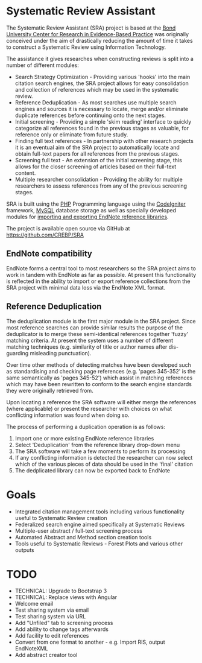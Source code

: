 Systematic Review Assistant
===========================
The Systematic Review Assistant (SRA) project is based at the [Bond University Center for Research in Evidence-Based Practice](http://crebp.net.au) was originally conceived under the aim of drastically reducing the amount of time it takes to construct a Systematic Review using Information Technology.

The assistance it gives researches when constructing reviews is split into a number of different modules:

* Search Strategy Optimization - Providing various 'hooks' into the main citation search engines, the SRA project allows for easy consolidation and collection of references which may be used in the systematic review.
* Reference Deduplication - As most searches use multiple search engines and sources it is necessary to locate, merge and/or eliminate duplicate references before continuing onto the next stages.
* Initial screening - Providing a simple 'skim reading' interface to quickly categorize all references found in the previous stages as valuable, for reference only or eliminate from future study.
* Finding full text references - In partnership with other research projects it is an eventual aim of the SRA project to automatically locate and obtain full-text papers for all references from the previous stages.
* Screening full text - An extension of the initial screening stage, this allows for the closer screening of articles based on their full-text content.
* Multiple researcher consolidation - Providing the ability for multiple researchers to assess references from any of the previous screening stages.

SRA is built using the [PHP](http://www.php.net) Programming language using the [CodeIgniter](http://ellislab.com/codeigniter) framework, [MySQL](https://www.mysql.com) database storage as well as specially developed modules for [importing and exporting EndNote reference libraries](https://github.com/hash-bang/PHP-EndNote).

The project is available open source via GitHub at https://github.com/CREBP/SRA


EndNote compatibility
---------------------
EndNote forms a central tool to most researchers so the SRA project aims to work in tandem with EndNote as far as possible.
At present this functionality is reflected in the ability to import or export reference collections from the SRA project with minimal data loss via the EndNote XML format.


Reference Deduplication
-----------------------
The deduplication module is the first major module in the SRA project. Since most reference searches can provide similar results the purpose of the deduplicator is to merge these semi-identical references together 'fuzzy' matching criteria. At present the system uses a number of different matching techniques (e.g. similarity of title or author names after dis-guarding misleading punctuation).

Over time other methods of detecting matches have been developed such as standardising and checking page references (e.g. 'pages 345-352' is the same semantically as 'pages 345-52') which assist in matching references which may have been rewritten to conform to the search engine standards they were originally retrieved from.

Upon locating a reference the SRA software will either merge the references (where applicable) or present the researcher with choices on what conflicting information was found when doing so.

The process of performing a duplication operation is as follows:

1. Import one or more existing EndNote reference libraries
2. Select 'Deduplication' from the reference library drop-down menu
3. The SRA software will take a few moments to perform its processing
4. If any conflicting information is detected the researcher can now select which of the various pieces of data should be used in the 'final' citation
5. The dedplicated library can now be exported back to EndNote


Goals
=====
* Integrated citation management tools including various functionality useful to Systematic Review creation
* Federalized search engine aimed specifically at Systematic Reviews
* Multiple-user abstract / full-text screening process
* Automated Abstract and Method section creation tools
* Tools useful to Systematic Reviews - Forest Plots and various other outputs


TODO
====
* TECHNICAL: Upgrade to Bootstrap 3
* TECHNICAL: Replace views with Angular
* Welcome email
* Test sharing system via email
* Test sharing system via URL
* Add "Unfiled" tab to screening process
* Add ability to change tags afterwards
* Add facility to edit references
* Convert from one format to another - e.g. Import RIS, output EndNoteXML
* Add abstract creator tool

